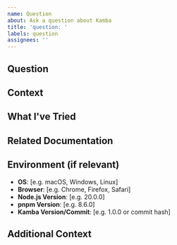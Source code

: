 ```yaml
---
name: Question
about: Ask a question about Kamba
title: 'question: '
labels: question
assignees: ''
---
```


## Question

<!-- A clear and concise description of your question -->

## Context

<!-- Provide context for your question (what are you trying to achieve?) -->

## What I've Tried

<!-- Describe what you've already tried to solve your problem or understand the concept -->

## Related Documentation

<!-- Links to documentation you've already consulted -->

## Environment (if relevant)

<!-- Please complete the relevant information -->

- **OS**: [e.g. macOS, Windows, Linux]
- **Browser**: [e.g. Chrome, Firefox, Safari]
- **Node.js Version**: [e.g. 20.0.0]
- **pnpm Version**: [e.g. 8.6.0]
- **Kamba Version/Commit**: [e.g. 1.0.0 or commit hash]

## Additional Context

<!-- Add any other context or screenshots about your question here -->
